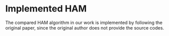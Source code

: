 # Implemented HAM
The compared HAM algorithm in our work is implemented by following the original paper, since the original author does not provide the source codes.  
